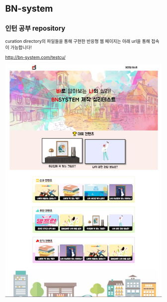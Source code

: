 # BN-system

## 인턴 공부 repository

curation directory의 파일들을 통해 구현한 반응형 웹 페이지는 아래 url을 통해 접속이 가능합니다!

http://bn-system.com/testcu/

![페이지 미리보기](https://github.com/xx10222/BN-system/blob/main/%ED%81%90%EB%A0%88%EC%9D%B4%EC%85%98.JPG "비엔시스템 심리테스트 ")
